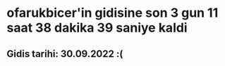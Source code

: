 # ofarukbicer'in gidisine son 3 gun 11 saat 38 dakika 39 saniye kaldi

## Gidis tarihi: 30.09.2022 :(